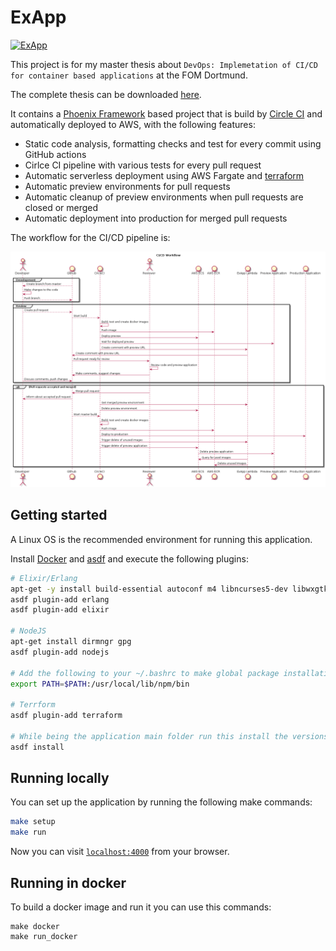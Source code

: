 # ExApp

[![ExApp](https://circleci.com/gh/kuffel/ex_app.svg?style=svg)](https://ex-app.kuffel.me)

This project is for my master thesis about `DevOps: Implemetation of CI/CD for container based applications` at the FOM Dortmund.

The complete thesis can be downloaded [here](https://www.kuffel.eu/thesis/thesis.pdf).

It contains a [Phoenix Framework](https://www.phoenixframework.org/) based project that is build by [Circle CI](https://circleci.com/) 
and automatically deployed to AWS, with the following features:

- Static code analysis, formatting checks and test for every commit using GitHub actions
- Cirlce CI pipeline with various tests for every pull request
- Automatic serverless deployment using AWS Fargate and [terraform](https://www.terraform.io/)
- Automatic preview environments for pull requests
- Automatic cleanup of preview environments when pull requests are closed or merged
- Automatic deployment into production for merged pull requests

The workflow for the CI/CD pipeline is:

![Workflow](thesis/diagrams/workflow.png)

## Getting started

A Linux OS is the recommended environment for running this application. 

Install [Docker](https://www.docker.com/get-started) and [asdf](https://asdf-vm.com/) and execute the following plugins:

```bash
# Elixir/Erlang
apt-get -y install build-essential autoconf m4 libncurses5-dev libwxgtk3.0-dev libgl1-mesa-dev libglu1-mesa-dev libpng-dev libssh-dev unixodbc-dev xsltproc fop
asdf plugin-add erlang
asdf plugin-add elixir

# NodeJS
apt-get install dirmngr gpg
asdf plugin-add nodejs

# Add the following to your ~/.bashrc to make global package installation work
export PATH=$PATH:/usr/local/lib/npm/bin

# Terrform
asdf plugin-add terraform

# While being the application main folder run this install the versions specified in the .tool-versions file:
asdf install
```

## Running locally

You can set up the application by running the following make commands:

```bash
make setup
make run
```

Now you can visit [`localhost:4000`](http://localhost:4000) from your browser.

## Running in docker

To build a docker image and run it you can use this commands:

```
make docker
make run_docker
```

